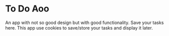 # To Do Aoo
An app with not so good design but with good functionality. Save your tasks here. This app use cookies to save/store your tasks and display it later.
